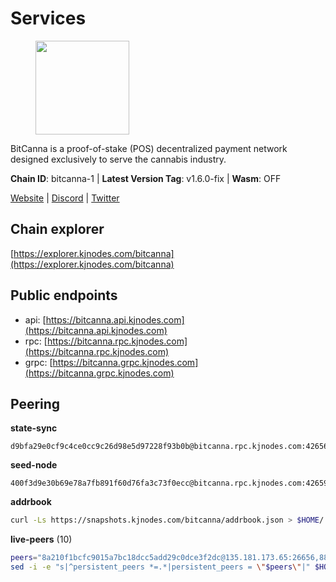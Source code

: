# Services

<figure><img src="https://raw.githubusercontent.com/kj89/testnet_manuals/main/pingpub/logos/bitcanna.png" width="150" alt=""><figcaption></figcaption></figure>

BitCanna is a proof-of-stake (POS) decentralized payment network designed exclusively to serve the cannabis industry. 

**Chain ID**: bitcanna-1 | **Latest Version Tag**: v1.6.0-fix | **Wasm**: OFF

[Website](https://www.bitcanna.io) | [Discord](https://discord.gg/9AVrzaVQvs) | [Twitter](https://twitter.com/BitCannaGlobal)




## Chain explorer
[https://explorer.kjnodes.com/bitcanna](https://explorer.kjnodes.com/bitcanna)

## Public endpoints

* api: [https://bitcanna.api.kjnodes.com](https://bitcanna.api.kjnodes.com)
* rpc: [https://bitcanna.rpc.kjnodes.com](https://bitcanna.rpc.kjnodes.com)
* grpc: [https://bitcanna.grpc.kjnodes.com](https://bitcanna.grpc.kjnodes.com)

## Peering

**state-sync**

```text
d9bfa29e0cf9c4ce0cc9c26d98e5d97228f93b0b@bitcanna.rpc.kjnodes.com:42656
```

**seed-node**

```text
400f3d9e30b69e78a7fb891f60d76fa3c73f0ecc@bitcanna.rpc.kjnodes.com:42659
```

**addrbook**
```bash
curl -Ls https://snapshots.kjnodes.com/bitcanna/addrbook.json > $HOME/.bcna/config/addrbook.json
```

**live-peers** (10)
```bash
peers="8a210f1bcfc9015a7bc18dcc5add29c0dce3f2dc@135.181.173.65:26656,88c6b1fa1c7fef98b4449b769eb2705476586664@65.109.92.241:21326,2af9f118d9be86892ef47193b6ab9e47046b9f44@74.207.231.41:26656,d9bfa29e0cf9c4ce0cc9c26d98e5d97228f93b0b@65.109.88.38:42656,97e4468ac589eac505a800411c635b14511a61bb@144.76.239.25:26656,5bb0a042e8a4ee28bcda1e26148e57787e75a42e@23.88.69.22:28466,dd4d3c0de38aa0575436c34c237b33bc0dda3ef2@142.132.158.93:13056,89757803f40da51678451735445ad40d5b15e059@169.155.168.66:26656,c38a5912b4b0f827732862594671c65ad0059932@172.105.196.25:26656,df99de6cec9152c517990317b340b8b9a307493c@193.34.144.156:26656"
sed -i -e "s|^persistent_peers *=.*|persistent_peers = \"$peers\"|" $HOME/.bcna/config/config.toml
```
